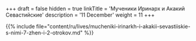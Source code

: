 +++
draft = false
hidden = true
linkTitle = 'Мученики Иринарх и Акакий Севастийские'
description = '11 December'
weight = 11
+++

{{% include file="content/ru/lives/mucheniki-irinarkh-i-akakii-sevastiiskie-s-nimi-7-zhen-i-2-otrokov.md" %}}
